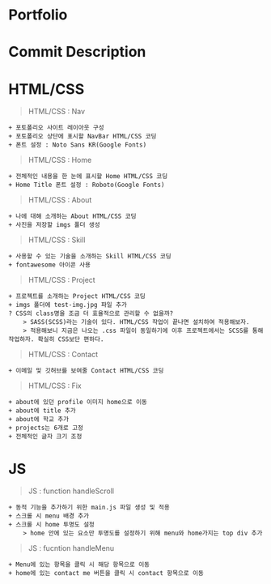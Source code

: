 # Portfolio

# Commit Description

# HTML/CSS

> HTML/CSS : Nav

```
+ 포토폴리오 사이트 레이아웃 구성
+ 포토폴리오 상단에 표시할 NavBar HTML/CSS 코딩
+ 폰트 설정 : Noto Sans KR(Google Fonts)
```

> HTML/CSS : Home

```
+ 전체적인 내용을 한 눈에 표시할 Home HTML/CSS 코딩
+ Home Title 폰트 설정 : Roboto(Google Fonts)
```

> HTML/CSS : About

```
+ 나에 대해 소개하는 About HTML/CSS 코딩
+ 사진을 저장할 imgs 폴더 생성
```

> HTML/CSS : Skill

```
+ 사용할 수 있는 기술을 소개하는 Skill HTML/CSS 코딩
+ fontawesome 아이콘 사용
```

> HTML/CSS : Project

```
+ 프로젝트를 소개하는 Project HTML/CSS 코딩
+ imgs 폴더에 test-img.jpg 파일 추가
? CSS의 class명을 조금 더 효율적으로 관리할 수 없을까?
    > SASS(SCSS)라는 기술이 있다. HTML/CSS 작업이 끝나면 설치하여 적용해보자.
    > 적용해보니 지금은 나오는 .css 파일이 동일하기에 이후 프로젝트에서는 SCSS를 통해 작업하자. 확실히 CSS보단 편하다.
```

> HTML/CSS : Contact

```
+ 이메일 및 깃허브를 보여줄 Contact HTML/CSS 코딩
```

> HTML/CSS : Fix

```
+ about에 있던 profile 이미지 home으로 이동
+ about에 title 추가
+ about에 학교 추가
+ projects는 6개로 고정
+ 전체적인 글자 크기 조정
```

# JS

> JS : function handleScroll

```
+ 동적 기능을 추가하기 위한 main.js 파일 생성 및 적용
+ 스크롤 시 menu 배경 추가
+ 스크롤 시 home 투명도 설정
    > home 안에 있는 요소만 투명도를 설정하기 위해 menu와 home가지는 top div 추가
```

> JS : fucntion handleMenu

```
+ Menu에 있는 항목을 클릭 시 해당 항목으로 이동
+ home에 있는 contact me 버튼을 클릭 시 contact 항목으로 이동
```
